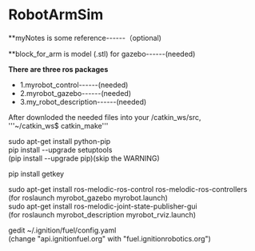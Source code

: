# RobotArmSim

**myNotes is some reference------（optional)

**block_for_arm is model (.stl) for gazebo------(needed)


**There are three ros packages**
  * 1.myrobot_control------(needed)
  * 2.myrobot_gazebo------(needed)
  * 3.my_robot_description------(needed)
  
  After downloded the needed files into your /catkin_ws/src,<br />
  '''~/catkin_ws$ catkin_make'''
  
  
  sudo apt-get install python-pip <br />
  pip install --upgrade setuptools <br />
  (pip install --upgrade pip)(skip the WARNING) <br />
  
  pip install getkey <br />
  
  sudo apt-get install ros-melodic-ros-control ros-melodic-ros-controllers <br />
  (for roslaunch myrobot_gazebo myrobot.launch) <br />
  sudo apt-get install ros-melodic-joint-state-publisher-gui <br />
  (for roslaunch myrobot_description myrobot_rviz.launch) <br />
  
  gedit ~/.ignition/fuel/config.yaml <br />
  (change "api.ignitionfuel.org" with "fuel.ignitionrobotics.org") <br />
  
